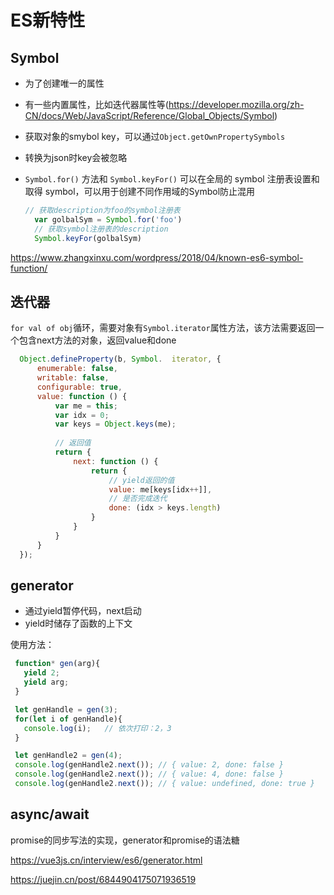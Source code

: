 # ES新特性

## Symbol

- 为了创建唯一的属性
- 有一些内置属性，比如迭代器属性等(https://developer.mozilla.org/zh-CN/docs/Web/JavaScript/Reference/Global_Objects/Symbol)
- 获取对象的smybol key，可以通过`Object.getOwnPropertySymbols`
- 转换为json时key会被忽略
- `Symbol.for()` 方法和 `Symbol.keyFor()` 可以在全局的 symbol 注册表设置和取得 symbol，可以用于创建不同作用域的Symbol防止混用

  ```javascript
  // 获取description为foo的symbol注册表
    var golbalSym = Symbol.for('foo')
    // 获取symbol注册表的description
    Symbol.keyFor(golbalSym)
  ```

https://www.zhangxinxu.com/wordpress/2018/04/known-es6-symbol-function/

## 迭代器
`for val of obj`循环，需要对象有`Symbol.iterator`属性方法，该方法需要返回一个包含next方法的对象，返回value和done
```javascript
  Object.defineProperty(b, Symbol.  iterator, {
      enumerable: false,
      writable: false,
      configurable: true,
      value: function () {
          var me = this;
          var idx = 0;
          var keys = Object.keys(me);
          
          // 返回值
          return {
              next: function () {
                  return {
                      // yield返回的值
                      value: me[keys[idx++]],
                      // 是否完成迭代
                      done: (idx > keys.length)
                  }
              }
          }
      }
  });
```

## generator

- 通过yield暂停代码，next启动
- yield时储存了函数的上下文

使用方法：
 ```javascript
  function* gen(arg){
    yield 2;
    yield arg;
  }

  let genHandle = gen(3);
  for(let i of genHandle){
    console.log(i);   // 依次打印：2，3
  }

  let genHandle2 = gen(4);
  console.log(genHandle2.next()); // { value: 2, done: false }
  console.log(genHandle2.next()); // { value: 4, done: false }
  console.log(genHandle2.next()); // { value: undefined, done: true }
  ```


## async/await
promise的同步写法的实现，generator和promise的语法糖

https://vue3js.cn/interview/es6/generator.html

https://juejin.cn/post/6844904175071936519